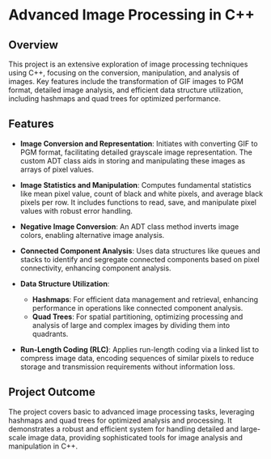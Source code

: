 # Advanced Image Processing in C++

## Overview
This project is an extensive exploration of image processing techniques using C++, focusing on the conversion, manipulation, and analysis of images. Key features include the transformation of GIF images to PGM format, detailed image analysis, and efficient data structure utilization, including hashmaps and quad trees for optimized performance.

## Features

- **Image Conversion and Representation**: Initiates with converting GIF to PGM format, facilitating detailed grayscale image representation. The custom ADT class aids in storing and manipulating these images as arrays of pixel values.

- **Image Statistics and Manipulation**: Computes fundamental statistics like mean pixel value, count of black and white pixels, and average black pixels per row. It includes functions to read, save, and manipulate pixel values with robust error handling.

- **Negative Image Conversion**: An ADT class method inverts image colors, enabling alternative image analysis.

- **Connected Component Analysis**: Uses data structures like queues and stacks to identify and segregate connected components based on pixel connectivity, enhancing component analysis.

- **Data Structure Utilization**:
  - **Hashmaps**: For efficient data management and retrieval, enhancing performance in operations like connected component analysis.
  - **Quad Trees**: For spatial partitioning, optimizing processing and analysis of large and complex images by dividing them into quadrants.

- **Run-Length Coding (RLC)**: Applies run-length coding via a linked list to compress image data, encoding sequences of similar pixels to reduce storage and transmission requirements without information loss.

## Project Outcome
The project covers basic to advanced image processing tasks, leveraging hashmaps and quad trees for optimized analysis and processing. It demonstrates a robust and efficient system for handling detailed and large-scale image data, providing sophisticated tools for image analysis and manipulation in C++.
